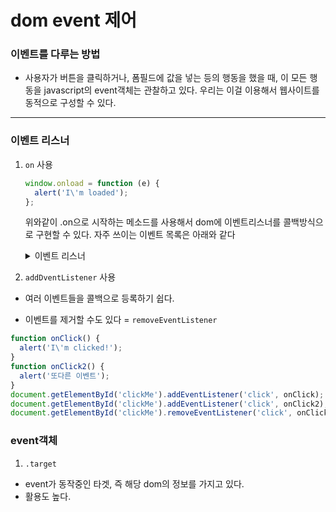 # dom event 제어

### 이벤트를 다루는 방법

- 사용자가 버튼을 클릭하거나, 폼필드에 값을 넣는 등의 행동을 했을 때, 이 모든 행동을 javascript의 event객체는 관찰하고 있다.
우리는 이걸 이용해서 웹사이트를 동적으로 구성할 수 있다.

---

### 이벤트 리스너


1. `on` 사용

    ```javascript
    window.onload = function (e) {
      alert('I\'m loaded');
    };
    ```
    위와같이 .on으로 시작하는 메소드를 사용해서 dom에 이벤트리스너를 콜백방식으로 구현할 수 있다.
    자주 쓰이는 이벤트 목록은 아래와 같다 

    <details>
    <summary>이벤트 리스너</summary>
    <div markdown="1">       
  
    - onblur : 객체가 foucs를 잃었을 때
  
    - onchange : 객체의 내용이 바뀌고 focus를 잃었을 때
  
    - onclick : 객체를 클릭했을 때 
  
    - ondblclick : 더블클릭할 때 
  
    - onerror : 에러가 발생했을 때 
  
    - onfocus : 객체에 focus가 되었을 때
  
    - onkeydown : 키를 눌렀을 때 
  
    - onkeypress : 키를 누르고 있을 때 
  
    - onkeyup : 키를 눌렀다 뗐을 때
  
    - onload : 문서나 객체가 로딩되었을 때
  
    - onmouseover : 마우스가 객체 위에 올라왔을 때
  
    - onmouseout : 마우스가 객체 바깥으로 나갔을 때 
  
    - onreset : Reset 버튼을 눌렀을 때
  
    - onresize : 객체의 크기가 바뀌었을 때
  
    - onscroll : 스크롤바를 조작할 때
  
    - onsubmit : 폼이 전송될 때
  
    </div>
    </details>

2. `addDventListener` 사용

  - 여러 이벤트들을 콜백으로 등록하기 쉽다. 

  - 이벤트를 제거할 수도 있다 = `removeEventListener`

  ```javascript
  function onClick() {
    alert('I\'m clicked!');
  }
  function onClick2() {
    alert('또다른 이벤트');
  }
  document.getElementById('clickMe').addEventListener('click', onClick); // 이벤트 연결
  document.getElementById('clickMe').addEventListener('click', onClick2); // 또 하나의 이벤트 연결
  document.getElementById('clickMe').removeEventListener('click', onClick); // 연결할 이벤트 중 하나 제거
  ```

### event객체

1. `.target`
  
  - event가 동작중인 타겟, 즉 해당 dom의 정보를 가지고 있다.
  - 활용도 높다.

